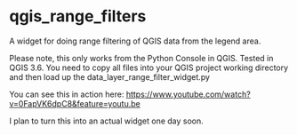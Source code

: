 # qgis_range_filters
A widget for doing range filtering of QGIS data from the legend area. 

Please note, this only works from the Python Console in QGIS. Tested in QGIS 3.6. You need to copy all files into your QGIS project working directory and then load up the data_layer_range_filter_widget.py

You can see this in action here: https://www.youtube.com/watch?v=0FapVK6dpC8&feature=youtu.be

I plan to turn this into an actual widget one day soon. 
